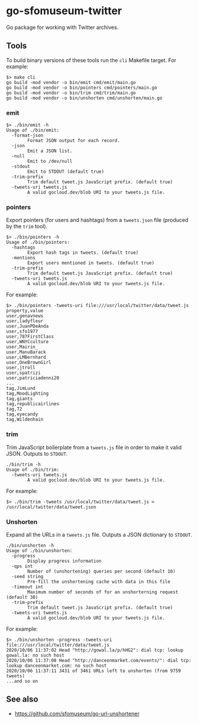 # go-sfomuseum-twitter

Go package for working with Twitter archives.

## Tools

To build binary versions of these tools run the `cli` Makefile target. For example:

```
$> make cli
go build -mod vendor -o bin/emit cmd/emit/main.go
go build -mod vendor -o bin/pointers cmd/pointers/main.go
go build -mod vendor -o bin/trim cmd/trim/main.go
go build -mod vendor -o bin/unshorten cmd/unshorten/main.go
```

### emit

```
$> ./bin/emit -h
Usage of ./bin/emit:
  -format-json
    	Format JSON output for each record.
  -json
    	Emit a JSON list.
  -null
    	Emit to /dev/null
  -stdout
    	Emit to STDOUT (default true)
  -trim-prefix
    	Trim default tweet.js JavaScript prefix. (default true)
  -tweets-uri tweets.js
    	A valid gocloud.dev/blob URI to your tweets.js file.
```

### pointers

Export pointers (for users and hashtags) from a `tweets.json` file (produced by the `trim` tool).
	
```
$> ./bin/pointers -h
Usage of ./bin/pointers:
  -hashtags
    	Export hash tags in tweets. (default true)
  -mentions
    	Export users mentioned in tweets. (default true)
  -trim-prefix
    	Trim default tweet.js JavaScript prefix. (default true)
  -tweets-uri tweets.js
    	A valid gocloud.dev/blob URI to your tweets.js file.
```

For example:

```
$> ./bin/pointers -tweets-uri file:///usr/local/twitter/data/tweet.js
property,value
user,genavnews
user,ladyfleur
user,JuanPDeAnda
user,sfo1977
user,787FirstClass
user,WNYCculture
user,Mairin_
user,ManuBarack
user,LMBernhard
user,OneBrownGirl
user,jtroll
user,spatrizi
user,patriciadenni20
...
tag,JimLund
tag,MoodLighting
tag,giants
tag,republicairlines
tag,T2
tag,eyecandy
tag,Wildenhain
```

### trim

Trim JavaScript boilerplate from a `tweets.js` file in order to make it valid JSON. Outputs to `STDOUT`.

```
./bin/trim -h
Usage of ./bin/trim:
  -tweets-uri tweets.js
    	A valid gocloud.dev/blob URI to your tweets.js file.
```	

For example:

```
$> ./bin/trim -tweets /usr/local/twitter/data/tweet.js > /usr/local/twitter/data/tweet.json
```

### Unshorten

Expand all the URLs in a `tweets.js` file. Outputs a JSON dictionary to `STDOUT`.

```
./bin/unshorten -h
Usage of ./bin/unshorten:
  -progress
    	Display progress information
  -qps int
    	Number of (unshortening) queries per second (default 10)
  -seed string
    	Pre-fill the unshortening cache with data in this file
  -timeout int
    	Maximum number of seconds of for an unshorterning request (default 30)
  -trim-prefix
    	Trim default tweet.js JavaScript prefix. (default true)
  -tweets-uri tweets.js
    	A valid gocloud.dev/blob URI to your tweets.js file.
```

For example:

```
$> ./bin/unshorten -progress -tweets-uri file:///usr/local/twitter/data/tweet.js
2020/10/06 11:37:02 Head "http://gowal.la/p/hHG2": dial tcp: lookup gowal.la: no such host
2020/10/06 11:37:08 Head "http://danceonmarket.com/events/": dial tcp: lookup danceonmarket.com: no such host
2020/10/06 11:37:11 3431 of 3461 URLs left to unshorten (from 9759 tweets)
...and so on
```

## See also

* https://github.com/sfomuseum/go-url-unshortener
